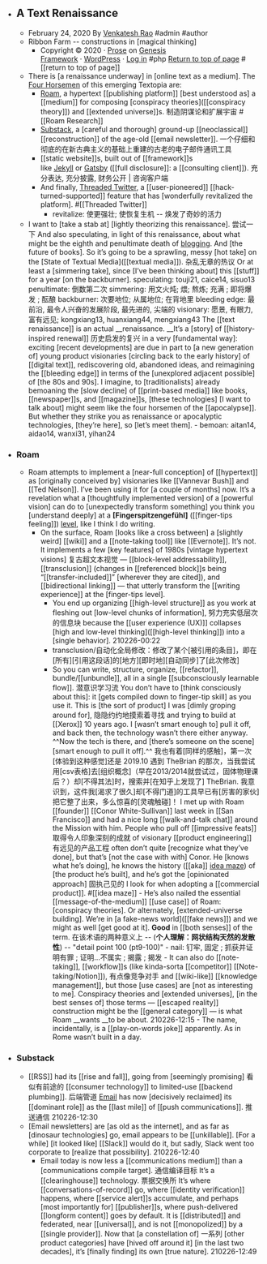 - ## A Text Renaissance
    - February 24, 2020 By [Venkatesh Rao](https://www.ribbonfarm.com/author/admin/) #admin #author
    - Ribbon Farm -- constructions in [magical thinking] 
        - Copyright © 2020 · [Prose](http://www.studiopress.com/themes/prose) on [Genesis Framework](https://www.studiopress.com/) · [WordPress](https://wordpress.org/) · [Log in](https://www.ribbonfarm.com/wp-login.php) #php
[Return to top of page](https://www.ribbonfarm.com/2020/02/24/a-text-renaissance/#wrap) #[[return to top of page]]
    - There is [a renaissance underway] in [online text as a medium]. The [Four Horsemen]([[horsemen]]) of this emerging Textopia are:
        - [Roam](https://roamresearch.com/), a hypertext [[publishing platform]] [best understood as] a [[medium]] for composing [conspiracy theories]([[conspiracy theory]]) and [[extended universe]]s. 制造阴谋论和扩展宇宙 #[[Roam Research]]
        - [Substack](https://substack.com/), a [careful and thorough] ground-up [[neoclassical]] [[reconstruction]] of the age-old [[email newsletter]]. 一个仔细和彻底的在新古典主义的基础上重建的古老的电子邮件通讯工具
        - [[static website]]s, built out of [[framework]]s like [Jekyll](https://jekyllrb.com/) or [Gatsby](http://gatsbyjs.org/) ([[full disclosure]]: a [[consulting client]]). 充分表达, 充分披露, 财务公开 | 咨询客户端
        - And finally, [Threaded Twitter](https://twitter.com/vgr/status/1205983999274840064), a [[user-pioneered]] [[hack-turned-supported]] feature that has [wonderfully revitalized the platform]. #[[Threaded Twitter]]
            - revitalize: 使更强壮; 使恢复生机 -- 焕发了奇妙的活力
    - I want to [take a stab at] [lightly theorizing this renaissance]. 尝试一下 And also speculating, in light of this renaissance, about what might be the eighth and penultimate death of [blogging]([[blog]]). And [the future of books]. So it’s going to be a sprawling, messy [hot take] on the [State of Textual Media]([[textual media]]). 杂乱无章的热议 Or at least a [simmering take], since [I’ve been thinking about] this [[stuff]] for a year [on the backburner]. 
        speculating: touji21, caice14, sisuo13
penultimate: 倒数第二次
        simmering: 用文火炖; 煨; 熬炼; 充满 ; 即将爆发 ; 酝酿
backburner: 次要地位; 从属地位; 在背地里
        bleeding edge: 最前沿, 最令人兴奋的发展阶段, 最先进的, 尖端的
visionary: 愿景, 有眼力, 富有远见; kongxiang13, huanxiang44, mengxiang43
        The [[text renaissance]] is an actual __renaissance. __It’s a [story] of [[history-inspired renewal]] 历史启发的复兴 in a very [fundamental way]: exciting [recent developments] are due in part to [a new generation of] young product visionaries [circling back to the early history] of [[digital text]], rediscovering old, abandoned ideas, and reimagining the [[bleeding edge]] in terms of the [unexplored adjacent possible] of [the 80s and 90s].
        I imagine, to [traditionalists] already bemoaning the [slow decline] of [[print-based media]] like books, [[newspaper]]s, and [[magazine]]s, [these technologies] [I want to talk about] might seem like the four horsemen of the [[apocalypse]]. But whether they strike you as renaissance or apocalyptic technologies, [they’re here], so [let’s meet them].
            - bemoan: aitan14, aidao14, wanxi31, yihan24
- ### Roam
    - Roam attempts to implement a [near-full conception] of [[hypertext]] as [originally conceived by] visionaries like [[Vannevar Bush]] and [[Ted Nelson]]. I’ve been using it for [a couple of months] now. It’s a revelation what a [thoughtfully implemented version] of a [powerful vision] can do to [unexpectedly transform something] you think you [understand deeply] at a __[Fingerspitzengefühl]__ ([[finger-tips feeling]]) [level](https://en.wikipedia.org/wiki/Fingerspitzengef%C3%BChl), like I think I do writing.
        - On the surface, Roam [looks like a cross between] a [slightly weird] [[wiki]] and a [[note-taking tool]] like [[Evernote]]. It’s not. It implements a few [key features] of 1980s [vintage hypertext visions] 复古超文本视觉 — [[block-level addressability]], [[transclusion]] (changes in [[referenced block]]s being “[[transfer-included]]” [wherever they are cited]), and [[bidirectional linking]] — that utterly transform the [[writing experience]] at the [finger-tips level]. 
            - You end up organizing [[high-level structure]] as you work at fleshing out [low-level chunks of information], 努力充实低层次的信息块 because the [[user experience (UX)]] collapses [high and low-level thinking]([[high-level thinking]]) into a [single behavior].
210226-00:22
            - transclusion/自动化全局修改：修改了某个[被引用的条目]，即在[所有][引用这段话]的[地方][即时地][自动同步]了[此次修改]
            - So you can write, structure, organize, [[refactor]], bundle/[[unbundle]], all in a single [[subconsciously learnable flow]]. 潜意识学习流 You don’t have to [think consciously about this]: it [gets compiled down to finger-tip skill] as you use it. This is [the sort of product] I was [dimly groping around for], 隐隐约约地摸索着寻找 and trying to build at [[Xerox]] 10 years ago. I [wasn’t smart enough to] pull it off, and back then, the technology wasn’t there either anyway. ^^Now the tech is there, and [there’s someone on the scene] [smart enough to pull it off].^^ 
                我也有着[同样的感触]，第一次[体验到这种感觉]还是 2019.10 遇到 TheBrian 的那次，当我尝试用[csv表格]去[组织概念]（早在2013/2014就尝试过，固体物理课后？）却[不得其法]时，搜索并[在知乎上发现了] TheBrian. 我意识到，这件我[渴求了很久]却[不得门道]的工具早已有[厉害的家伙]把它整了出来，多么惊喜的[灵魂触碰]！
                I met up with Roam [[founder]] [[Conor White-Sullivan]] last week in [[San Francisco]] and had a nice long [[walk-and-talk chat]] around the Mission with him. People who pull off [[impressive feats]] 取得令人印象深刻的成就 of visionary [[product engineering]] 有远见的产品工程 often don’t quite [recognize what they’ve done], but that’s [not the case with with] Conor. He [knows what he’s doing], he knows the history ([[aka]] [idea maze](https://cdixon.org/2013/08/04/the-idea-maze)) of [the product he’s built], and he’s got the [opinionated approach] 固执己见的 I look for when adopting a [[commercial product]]. #[[idea maze]]
                    - He’s also nailed the essential [[message-of-the-medium]] [[use case]] of Roam: [conspiracy theories]. Or alternately, [extended-universe building]. We’re in [a fake-news world]([[fake news]]) and we might as well [get good at it]. __Good__ in [[both senses]] of the term. 在该术语的两种意义上 -- (__个人理解：网状结构天然的发散性__) -- "detail point 100 (pt9-100)"
                    - nail: 钉牢, 固定 ; 抓获并证明有罪 ; 证明…不属实 ; 揭露 ; 揭发 
                    - It can also do [[note-taking]], [[workflow]]s (like kinda-sorta [[competitor]] [[Note-taking/Notion]]), 有点像竞争对手 and [[wiki-like]] [[knowledge management]], but those [use cases] are [not as interesting to me]. Conspiracy theories and [extended universes], [in the best senses of] those terms — [[escaped reality]] construction might be the [[general category]] — is what Roam __wants __to be about.
210226-12:15
                    - The name, incidentally, is a [[play-on-words joke]] apparently. As in Rome wasn’t built in a day.
- ### Substack
    - [[RSS]] had its [[rise and fall]], going from [seemingly promising] 看似有前途的 [[consumer technology]] to limited-use [[backend plumbing]]. 后端管道 [Email]([[email]]) has now [decisively reclaimed] its [[dominant role]] as the [[last mile]] of [[push communications]]. 推送通信
210226-12:30
    - [Email newsletters] are [as old as the internet], and as far as [dinosaur technologies] go, email appears to be [[unkillable]]. [For a while] [it looked like] [[Slack]] would do it, but sadly, Slack went too corporate to [realize that possibility].
210226-12:40
        - Email today is now less a [[communications medium]] than a [communications compile target]. 通信编译目标 It’s a [[clearinghouse]] technology. 票据交换所 It’s where [[conversations-of-record]] go, where [[identity verification]] happens, where [[service alert]]s accumulate, and perhaps [most importantly for] [[publisher]]s, where push-delivered [[longform content]] goes by default. It is [[distributed]] and federated, near [[universal]], and is not [[monopolized]] by a [[single provider]]. Now that [a constellation of] 一系列 [other product categories] have [hived off around it] [in the last two decades], it’s [finally finding] its own [true nature].
210226-12:49
